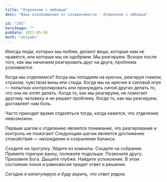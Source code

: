```yaml
---
title: "Отделение с любовью"
desc: "Язык освобождения от созависимости - Отделение с любовью"

id: "293"
heroImage: ""
pubDate: 2023-05-04
moth: "oktyabr"
---
```


Иногда люди, которых мы любим, делают вещи, которые нам не нравятся, или
которые мы не одобряем. Мы реагируем. Вскоре после того, как мы начинаем
реагировать друг на друга, проблема усиливается.

Когда мы отделяемся? Когда мы попадаем на крючок, реагируя гневом, страхом,
чувством вины или стыда. Когда мы на крючке в силовой игре — попытках
контролировать или принуждать силой других делать то, что они не хотят делать.
Когда то, как мы реагируем, не помогает другому человеку и не решает проблему.
Когда то, как мы реагируем, доставляет нам боль.

Часто приходит время отделяться тогда, когда кажется, что отделение
невозможно.

Первым шагом к отделению является понимание, что реагирование и контроль не
помогают Следующим шагом является достижение спокойствия — нахождение и
сохранение баланса.

Сходите на прогулку. Уйдите из комнаты. Сходите на собрание. Примите горячую
ванну, полежите подольше. Позвоните другу. Призовите Бога. Дышите глубже.
Найдите успокоение. В этом состоянии покоя и равновесия придет ответ и
решение.

_Сегодня_ _я_ _капитулирую_ _и_ _буду_ _верить,_ _что_ _ответ_ _рядом._
